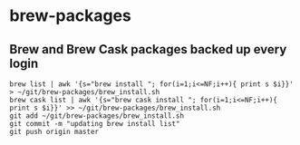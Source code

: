 # brew-packages
## Brew and Brew Cask packages backed up every login
```
brew list | awk '{s="brew install "; for(i=1;i<=NF;i++){ print s $i}}' > ~/git/brew-packages/brew_install.sh
brew cask list | awk '{s="brew cask install "; for(i=1;i<=NF;i++){ print s $i}}' >> ~/git/brew-packages/brew_install.sh
git add ~/git/brew-packages/brew_install.sh 
git commit -m "updating brew install list" 
git push origin master
```